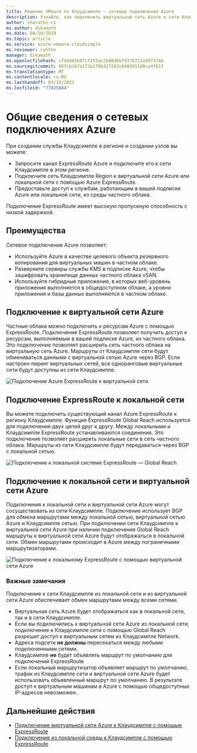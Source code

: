 ```yaml
---
title: Решение VMware по Клаудсимпле — сетевые подключения Azure
description: Узнайте, как подключить виртуальную сеть Azure к сети Клаудсимпле Region
author: sharaths-cs
ms.author: dikamath
ms.date: 04/10/2019
ms.topic: article
ms.service: azure-vmware-cloudsimple
ms.reviewer: cynthn
manager: dikamath
ms.openlocfilehash: cfd4d65b07cf255ac2b60d6bf8376723a997374e
ms.sourcegitcommit: 867cb1b7a1f3a1f0b427282c648d411d0ca4f81f
ms.translationtype: MT
ms.contentlocale: ru-RU
ms.lasthandoff: 03/19/2021
ms.locfileid: "77025084"
---
```

# <a name="azure-network-connections-overview"></a>Общие сведения о сетевых подключениях Azure

При создании службы Клаудсимпле в регионе и создании узлов вы можете:

* Запросите канал ExpressRoute Azure и подключите его к сети Клаудсимпле в этом регионе.
* Подключите сеть Клаудсимпле Region к виртуальной сети Azure или локальной сети с помощью Azure ExpressRoute.
* Предоставьте доступ к службам, работающим в вашей подписке Azure или локальной сети, из среды частного облака.

Подключение ExpressRoute имеет высокую пропускную способность с низкой задержкой.

## <a name="benefits"></a>Преимущества

Сетевое подключение Azure позволяет:

* Используйте Azure в качестве целевого объекта резервного копирования для виртуальных машин в частном облаке.
* Разверните серверы службы KMS в подписке Azure, чтобы зашифровать хранилище данных частного облака vSAN.
* Используйте гибридные приложения, в которых веб-уровень приложения выполняется в общедоступном облаке, а уровни приложения и базы данных выполняются в частном облаке.

## <a name="azure-virtual-network-connection"></a>Подключение к виртуальной сети Azure

Частные облака можно подключить к ресурсам Azure с помощью ExpressRoute.  Подключение ExpressRoute позволяет получить доступ к ресурсам, выполняемым в вашей подписке Azure, из частного облака.  Это подключение позволяет расширить сеть частного облака на виртуальную сеть Azure.  Маршруты от Клаудсимпле сети будут обмениваться данными с виртуальной сетью Azure через BGP.  Если настроен пиринг виртуальных сетей, все одноранговые виртуальные сети будут доступны из сети Клаудсимпле.

![Подключение Azure ExpressRoute к виртуальной сети](media/cloudsimple-azure-network-connection.png)

## <a name="expressroute-connection-to-on-premises-network"></a>Подключение ExpressRoute к локальной сети

Вы можете подключить существующий канал Azure ExpressRoute к региону Клаудсимпле. Функция ExpressRoute Global Reach используется для подключения двух цепей друг к другу.  Между локальными и Клаудсимпле ExpressRoute устанавливаются соединения.  Это подключение позволяет расширять локальные сети в сеть частного облака. Маршруты из сети Клаудсимпле будут передаваться через BGP с локальной сетью.

![Подключение к локальной системе ExpressRoute — Global Reach](media/cloudsimple-global-reach-connection.png)

## <a name="connection-to-on-premises-network-and-azure-virtual-network"></a>Подключение к локальной сети и виртуальной сети Azure

Подключения к локальной сети и виртуальной сети Azure могут сосуществовать из сети Клаудсимпле.  Подключение использует BGP для обмена маршрутами между локальной сетью, виртуальной сетью Azure и Клаудсимпле сетью.  При подключении сети Клаудсимпле к виртуальной сети Azure при наличии подключения Global Reach маршруты к виртуальной сети Azure будут отображаться в локальной сети.  Обмен маршрутами происходит в Azure между пограничными маршрутизаторами.

![Подключение к локальному ExpressRoute с помощью виртуальной сети Azure](media/cloudsimple-global-reach-and-vnet-connection.png)

### <a name="important-considerations"></a>Важные замечания

Подключение к сети Клаудсимпле из локальной сети и из виртуальной сети Azure обеспечивает обмен маршрутами между всеми сетями.

* Виртуальная сеть Azure будет отображаться как в локальной сети, так и в сети Клаудсимпле.
* Если вы подключились к виртуальной сети Azure из локальной сети, подключение к Клаудсимпле сети с помощью Global Reach разрешит доступ к виртуальным сетям из Клаудсимпле Network.
* Адреса подсети **не должны** пересекаться между любыми подключенными сетями.
* Клаудсимпле **не** будет объявлять маршрут по умолчанию для подключений ExpressRoute
* Если локальный маршрутизатор объявляет маршрут по умолчанию, трафик из Клаудсимпле сети и виртуальной сети Azure будет использовать объявленный маршрут по умолчанию.  В результате доступ к виртуальным машинам в Azure с помощью общедоступных IP-адресов невозможен.

## <a name="next-steps"></a>Дальнейшие действия

* [Подключение виртуальной сети Azure к Клаудсимпле с помощью ExpressRoute](virtual-network-connection.md)
* [Подключение из локальной среды к Клаудсимпле с помощью ExpressRoute](on-premises-connection.md)
